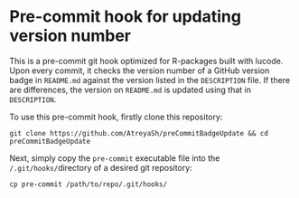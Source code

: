 # Pre-commit hook for updating version number

This is a pre-commit git hook optimized for R-packages built with lucode. Upon every commit, it checks the version number of a GitHub version badge in `README.md` against the version listed in the `DESCRIPTION` file. If there are differences, the version on `README.md` is updated using that in `DESCRIPTION`.

To use this pre-commit hook, firstly clone this repository:

```shell
git clone https://github.com/AtreyaSh/preCommitBadgeUpdate && cd preCommitBadgeUpdate
```

Next, simply copy the `pre-commit` executable file into the `/.git/hooks/`directory of a desired git repository:

```shell
cp pre-commit /path/to/repo/.git/hooks/
```
